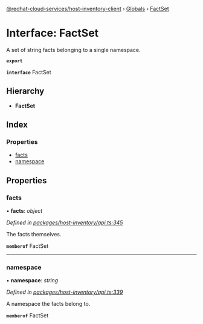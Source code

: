 [@redhat-cloud-services/host-inventory-client](../README.md) › [Globals](../globals.md) › [FactSet](factset.md)

# Interface: FactSet

A set of string facts belonging to a single namespace.

**`export`** 

**`interface`** FactSet

## Hierarchy

* **FactSet**

## Index

### Properties

* [facts](factset.md#facts)
* [namespace](factset.md#namespace)

## Properties

###  facts

• **facts**: *object*

*Defined in [packages/host-inventory/api.ts:345](https://github.com/RedHatInsights/javascript-clients/blob/master/packages/host-inventory/api.ts#L345)*

The facts themselves.

**`memberof`** FactSet

___

###  namespace

• **namespace**: *string*

*Defined in [packages/host-inventory/api.ts:339](https://github.com/RedHatInsights/javascript-clients/blob/master/packages/host-inventory/api.ts#L339)*

A namespace the facts belong to.

**`memberof`** FactSet
